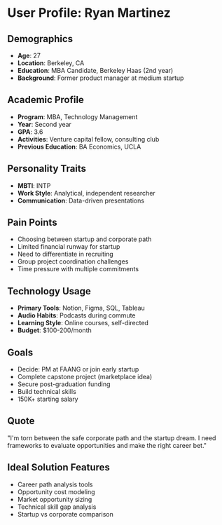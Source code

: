 # User Profile: Ryan Martinez

## Demographics
- **Age**: 27
- **Location**: Berkeley, CA
- **Education**: MBA Candidate, Berkeley Haas (2nd year)
- **Background**: Former product manager at medium startup

## Academic Profile
- **Program**: MBA, Technology Management
- **Year**: Second year
- **GPA**: 3.6
- **Activities**: Venture capital fellow, consulting club
- **Previous Education**: BA Economics, UCLA

## Personality Traits
- **MBTI**: INTP
- **Work Style**: Analytical, independent researcher
- **Communication**: Data-driven presentations

## Pain Points
- Choosing between startup and corporate path
- Limited financial runway for startup
- Need to differentiate in recruiting
- Group project coordination challenges
- Time pressure with multiple commitments

## Technology Usage
- **Primary Tools**: Notion, Figma, SQL, Tableau
- **Audio Habits**: Podcasts during commute
- **Learning Style**: Online courses, self-directed
- **Budget**: $100-200/month

## Goals
- Decide: PM at FAANG or join early startup
- Complete capstone project (marketplace idea)
- Secure post-graduation funding
- Build technical skills
- 150K+ starting salary

## Quote
"I'm torn between the safe corporate path and the startup dream. I need frameworks to evaluate opportunities and make the right career bet."

## Ideal Solution Features
- Career path analysis tools
- Opportunity cost modeling
- Market opportunity sizing
- Technical skill gap analysis
- Startup vs corporate comparison